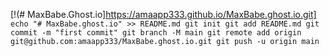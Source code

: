 [!(# MaxBabe.Ghost.io]https://amaapp333.github.io/MaxBabe.ghost.io.git]
``echo "# MaxBabe.ghost.io" >> README.md
git init
git add README.md
git commit -m "first commit"
git branch -M main
git remote add origin git@github.com:amaapp333/MaxBabe.ghost.io.git
git push -u origin main
``



